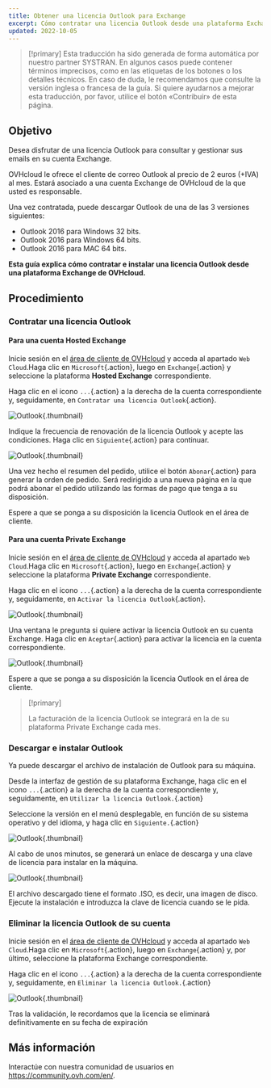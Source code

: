 ```yaml
---
title: Obtener una licencia Outlook para Exchange
excerpt: Cómo contratar una licencia Outlook desde una plataforma Exchange de OVHcloud e instalarla
updated: 2022-10-05
---
```


> [!primary]
> Esta traducción ha sido generada de forma automática por nuestro partner SYSTRAN. En algunos casos puede contener términos imprecisos, como en las etiquetas de los botones o los detalles técnicos. En caso de duda, le recomendamos que consulte la versión inglesa o francesa de la guía. Si quiere ayudarnos a mejorar esta traducción, por favor, utilice el botón «Contribuir» de esta página.
>

## Objetivo

Desea disfrutar de una licencia Outlook para consultar y gestionar sus emails en su cuenta Exchange.

OVHcloud le ofrece el cliente de correo Outlook al precio de 2 euros (+IVA) al mes. Estará asociado a una cuenta Exchange de OVHcloud de la que usted es responsable.

Una vez contratada, puede descargar Outlook de una de las 3 versiones siguientes:

- Outlook 2016 para Windows 32 bits.
- Outlook 2016 para Windows 64 bits.
- Outlook 2016 para MAC 64 bits.

**Esta guía explica cómo contratar e instalar una licencia Outlook desde una plataforma Exchange de OVHcloud.**

## Procedimiento

### Contratar una licencia Outlook

#### Para una cuenta Hosted Exchange

Inicie sesión en el [área de cliente de OVHcloud](https://www.ovh.com/auth/?action=gotomanager&from=https://www.ovh.es/&ovhSubsidiary=es) y acceda al apartado `Web Cloud`.Haga clic en `Microsoft`{.action}, luego en `Exchange`{.action} y seleccione la plataforma **Hosted Exchange** correspondiente.

Haga clic en el icono `...`{.action} a la derecha de la cuenta correspondiente y, seguidamente, en `Contratar una licencia Outlook`{.action}.

![Outlook](images/order-outlook01.png){.thumbnail}

Indique la frecuencia de renovación de la licencia Outlook y acepte las condiciones. Haga clic en `Siguiente`{.action} para continuar.

![Outlook](images/order-outlook02.png){.thumbnail}

Una vez hecho el resumen del pedido, utilice el botón `Abonar`{.action} para generar la orden de pedido. Será redirigido a una nueva página en la que podrá abonar el pedido utilizando las formas de pago que tenga a su disposición.

Espere a que se ponga a su disposición la licencia Outlook en el área de cliente.

#### Para una cuenta Private Exchange

Inicie sesión en el [área de cliente de OVHcloud](https://www.ovh.com/auth/?action=gotomanager&from=https://www.ovh.es/&ovhSubsidiary=es) y acceda al apartado `Web Cloud`.Haga clic en `Microsoft`{.action}, luego en `Exchange`{.action} y seleccione la plataforma **Private Exchange** correspondiente.

Haga clic en el icono `...`{.action} a la derecha de la cuenta correspondiente y, seguidamente, en `Activar la licencia Outlook`{.action}.

![Outlook](images/order-outlook03.png){.thumbnail}

Una ventana le pregunta si quiere activar la licencia Outlook en su cuenta Exchange. Haga clic en `Aceptar`{.action} para activar la licencia en la cuenta correspondiente.

![Outlook](images/order-outlook04.png){.thumbnail}

Espere a que se ponga a su disposición la licencia Outlook en el área de cliente.

> [!primary]
>
> La facturación de la licencia Outlook se integrará en la de su plataforma Private Exchange cada mes.
>

### Descargar e instalar Outlook

Ya puede descargar el archivo de instalación de Outlook para su máquina.

Desde la interfaz de gestión de su plataforma Exchange, haga clic en el icono `...`{.action} a la derecha de la cuenta correspondiente y, seguidamente, en `Utilizar la licencia Outlook.`{.action}

Seleccione la versión en el menú desplegable, en función de su sistema operativo y del idioma, y haga clic en `Siguiente.`{.action}

![Outlook](images/order-outlook05.png){.thumbnail}

Al cabo de unos minutos, se generará un enlace de descarga y una clave de licencia para instalar en la máquina.

![Outlook](images/order-outlook06.png){.thumbnail}

El archivo descargado tiene el formato .ISO, es decir, una imagen de disco. Ejecute la instalación e introduzca la clave de licencia cuando se le pida.

### Eliminar la licencia Outlook de su cuenta

Inicie sesión en el [área de cliente de OVHcloud](https://www.ovh.com/auth/?action=gotomanager&from=https://www.ovh.es/&ovhSubsidiary=es) y acceda al apartado `Web Cloud`.Haga clic en `Microsoft`{.action}, luego en `Exchange`{.action} y, por último, seleccione la plataforma Exchange correspondiente.

Haga clic en el icono `...`{.action} a la derecha de la cuenta correspondiente y, seguidamente, en `Eliminar la licencia Outlook.`{.action}

![Outlook](images/order-outlook07.png){.thumbnail}

Tras la validación, le recordamos que la licencia se eliminará definitivamente en su fecha de expiración

## Más información
  
Interactúe con nuestra comunidad de usuarios en <https://community.ovh.com/en/>.
